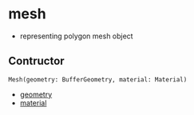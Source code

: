 # mesh

- representing polygon mesh object

## Contructor

`Mesh(geometry: BufferGeometry, material: Material)`

- [geometry](threejs-reference-geometry.md)
- [material](threejs-reference-materials.md)
